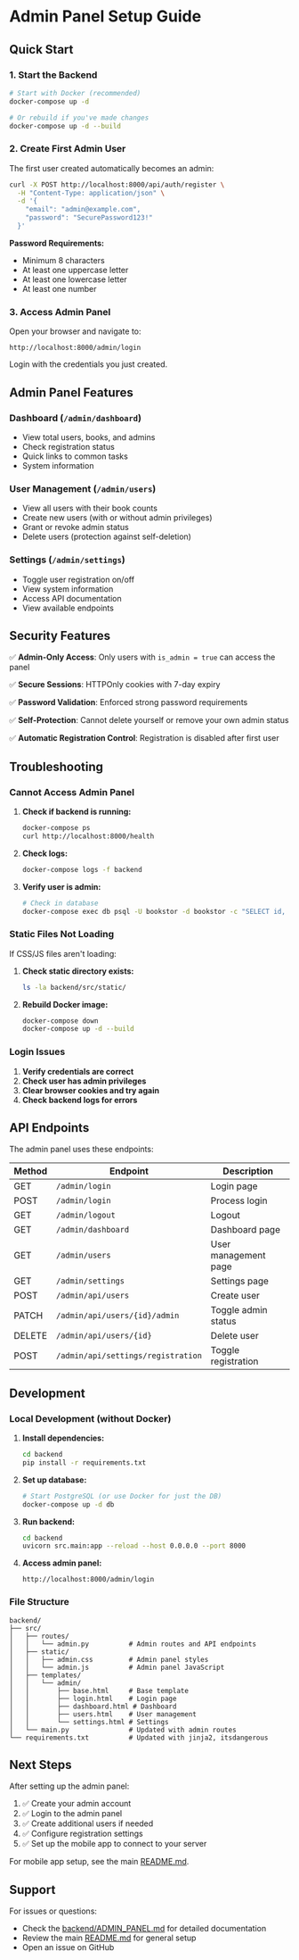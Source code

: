 # Admin Panel Setup Guide

## Quick Start

### 1. Start the Backend

```bash
# Start with Docker (recommended)
docker-compose up -d

# Or rebuild if you've made changes
docker-compose up -d --build
```

### 2. Create First Admin User

The first user created automatically becomes an admin:

```bash
curl -X POST http://localhost:8000/api/auth/register \
  -H "Content-Type: application/json" \
  -d '{
    "email": "admin@example.com",
    "password": "SecurePassword123!"
  }'
```

**Password Requirements:**
- Minimum 8 characters
- At least one uppercase letter
- At least one lowercase letter
- At least one number

### 3. Access Admin Panel

Open your browser and navigate to:
```
http://localhost:8000/admin/login
```

Login with the credentials you just created.

## Admin Panel Features

### Dashboard (`/admin/dashboard`)
- View total users, books, and admins
- Check registration status
- Quick links to common tasks
- System information

### User Management (`/admin/users`)
- View all users with their book counts
- Create new users (with or without admin privileges)
- Grant or revoke admin status
- Delete users (protection against self-deletion)

### Settings (`/admin/settings`)
- Toggle user registration on/off
- View system information
- Access API documentation
- View available endpoints

## Security Features

✅ **Admin-Only Access**: Only users with `is_admin = true` can access the panel

✅ **Secure Sessions**: HTTPOnly cookies with 7-day expiry

✅ **Password Validation**: Enforced strong password requirements

✅ **Self-Protection**: Cannot delete yourself or remove your own admin status

✅ **Automatic Registration Control**: Registration is disabled after first user

## Troubleshooting

### Cannot Access Admin Panel

1. **Check if backend is running:**
   ```bash
   docker-compose ps
   curl http://localhost:8000/health
   ```

2. **Check logs:**
   ```bash
   docker-compose logs -f backend
   ```

3. **Verify user is admin:**
   ```bash
   # Check in database
   docker-compose exec db psql -U bookstor -d bookstor -c "SELECT id, email, is_admin FROM users;"
   ```

### Static Files Not Loading

If CSS/JS files aren't loading:

1. **Check static directory exists:**
   ```bash
   ls -la backend/src/static/
   ```

2. **Rebuild Docker image:**
   ```bash
   docker-compose down
   docker-compose up -d --build
   ```

### Login Issues

1. **Verify credentials are correct**
2. **Check user has admin privileges**
3. **Clear browser cookies and try again**
4. **Check backend logs for errors**

## API Endpoints

The admin panel uses these endpoints:

| Method | Endpoint | Description |
|--------|----------|-------------|
| GET | `/admin/login` | Login page |
| POST | `/admin/login` | Process login |
| GET | `/admin/logout` | Logout |
| GET | `/admin/dashboard` | Dashboard page |
| GET | `/admin/users` | User management page |
| GET | `/admin/settings` | Settings page |
| POST | `/admin/api/users` | Create user |
| PATCH | `/admin/api/users/{id}/admin` | Toggle admin status |
| DELETE | `/admin/api/users/{id}` | Delete user |
| POST | `/admin/api/settings/registration` | Toggle registration |

## Development

### Local Development (without Docker)

1. **Install dependencies:**
   ```bash
   cd backend
   pip install -r requirements.txt
   ```

2. **Set up database:**
   ```bash
   # Start PostgreSQL (or use Docker for just the DB)
   docker-compose up -d db
   ```

3. **Run backend:**
   ```bash
   cd backend
   uvicorn src.main:app --reload --host 0.0.0.0 --port 8000
   ```

4. **Access admin panel:**
   ```
   http://localhost:8000/admin/login
   ```

### File Structure

```
backend/
├── src/
│   ├── routes/
│   │   └── admin.py          # Admin routes and API endpoints
│   ├── static/
│   │   ├── admin.css         # Admin panel styles
│   │   └── admin.js          # Admin panel JavaScript
│   ├── templates/
│   │   └── admin/
│   │       ├── base.html     # Base template
│   │       ├── login.html    # Login page
│   │       ├── dashboard.html # Dashboard
│   │       ├── users.html    # User management
│   │       └── settings.html # Settings
│   └── main.py               # Updated with admin routes
└── requirements.txt          # Updated with jinja2, itsdangerous
```

## Next Steps

After setting up the admin panel:

1. ✅ Create your admin account
2. ✅ Login to the admin panel
3. ✅ Create additional users if needed
4. ✅ Configure registration settings
5. ✅ Set up the mobile app to connect to your server

For mobile app setup, see the main [README.md](README.md).

## Support

For issues or questions:
- Check the [backend/ADMIN_PANEL.md](backend/ADMIN_PANEL.md) for detailed documentation
- Review the main [README.md](README.md) for general setup
- Open an issue on GitHub

